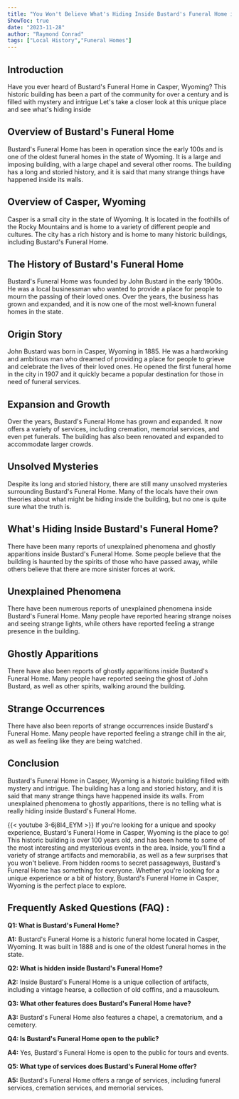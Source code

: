 ```yaml
---
title: "You Won't Believe What's Hiding Inside Bustard's Funeral Home in Casper, Wyoming!"
ShowToc: true 
date: "2023-11-28"
author: "Raymond Conrad" 
tags: ["Local History","Funeral Homes"]
---
```

## Introduction

Have you ever heard of Bustard's Funeral Home in Casper, Wyoming? This historic building has been a part of the community for over a century and is filled with mystery and intrigue Let's take a closer look at this unique place and see what's hiding inside

## Overview of Bustard's Funeral Home

Bustard's Funeral Home has been in operation since the early 100s and is one of the oldest funeral homes in the state of Wyoming. It is a large and imposing building, with a large chapel and several other rooms. The building has a long and storied history, and it is said that many strange things have happened inside its walls.

## Overview of Casper, Wyoming

Casper is a small city in the state of Wyoming. It is located in the foothills of the Rocky Mountains and is home to a variety of different people and cultures. The city has a rich history and is home to many historic buildings, including Bustard's Funeral Home.

## The History of Bustard's Funeral Home

Bustard's Funeral Home was founded by John Bustard in the early 1900s. He was a local businessman who wanted to provide a place for people to mourn the passing of their loved ones. Over the years, the business has grown and expanded, and it is now one of the most well-known funeral homes in the state.

## Origin Story

John Bustard was born in Casper, Wyoming in 1885. He was a hardworking and ambitious man who dreamed of providing a place for people to grieve and celebrate the lives of their loved ones. He opened the first funeral home in the city in 1907 and it quickly became a popular destination for those in need of funeral services.

## Expansion and Growth

Over the years, Bustard's Funeral Home has grown and expanded. It now offers a variety of services, including cremation, memorial services, and even pet funerals. The building has also been renovated and expanded to accommodate larger crowds.

## Unsolved Mysteries

Despite its long and storied history, there are still many unsolved mysteries surrounding Bustard's Funeral Home. Many of the locals have their own theories about what might be hiding inside the building, but no one is quite sure what the truth is.

## What's Hiding Inside Bustard's Funeral Home?

There have been many reports of unexplained phenomena and ghostly apparitions inside Bustard's Funeral Home. Some people believe that the building is haunted by the spirits of those who have passed away, while others believe that there are more sinister forces at work.

## Unexplained Phenomena

There have been numerous reports of unexplained phenomena inside Bustard's Funeral Home. Many people have reported hearing strange noises and seeing strange lights, while others have reported feeling a strange presence in the building.

## Ghostly Apparitions

There have also been reports of ghostly apparitions inside Bustard's Funeral Home. Many people have reported seeing the ghost of John Bustard, as well as other spirits, walking around the building.

## Strange Occurrences

There have also been reports of strange occurrences inside Bustard's Funeral Home. Many people have reported feeling a strange chill in the air, as well as feeling like they are being watched.

## Conclusion

Bustard's Funeral Home in Casper, Wyoming is a historic building filled with mystery and intrigue. The building has a long and storied history, and it is said that many strange things have happened inside its walls. From unexplained phenomena to ghostly apparitions, there is no telling what is really hiding inside Bustard's Funeral Home.

{{< youtube 3-6j8I4_EYM >}} 
If you're looking for a unique and spooky experience, Bustard's Funeral Home in Casper, Wyoming is the place to go! This historic building is over 100 years old, and has been home to some of the most interesting and mysterious events in the area. Inside, you'll find a variety of strange artifacts and memorabilia, as well as a few surprises that you won't believe. From hidden rooms to secret passageways, Bustard's Funeral Home has something for everyone. Whether you're looking for a unique experience or a bit of history, Bustard's Funeral Home in Casper, Wyoming is the perfect place to explore.

## Frequently Asked Questions (FAQ) :
**Q1: What is Bustard's Funeral Home?**

**A1:** Bustard's Funeral Home is a historic funeral home located in Casper, Wyoming. It was built in 1888 and is one of the oldest funeral homes in the state.

**Q2: What is hidden inside Bustard's Funeral Home?**

**A2:** Inside Bustard's Funeral Home is a unique collection of artifacts, including a vintage hearse, a collection of old coffins, and a mausoleum.

**Q3: What other features does Bustard's Funeral Home have?**

**A3:** Bustard's Funeral Home also features a chapel, a crematorium, and a cemetery.

**Q4: Is Bustard's Funeral Home open to the public?**

**A4:** Yes, Bustard's Funeral Home is open to the public for tours and events.

**Q5: What type of services does Bustard's Funeral Home offer?**

**A5:** Bustard's Funeral Home offers a range of services, including funeral services, cremation services, and memorial services.



